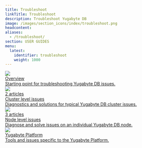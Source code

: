 ```yaml
---
title: Troubleshoot
linkTitle: Troubleshoot
description: Troubleshoot Yugabyte DB
image: /images/section_icons/index/troubleshoot.png
headcontent:
aliases:
  - /troubleshoot/
section: USER GUIDES
menu:
  latest:
    identifier: troubleshoot
    weight: 1000
---
```

<div class="row">
  <div class="col-12 col-md-6 col-lg-12 col-xl-6">
    <a class="section-link icon-offset" href="overview">
      <div class="head">
        <img class="icon" src="/images/section_icons/introduction/overview.png" aria-hidden="true" />  
        <div class="title">Overview</div>
      </div>
      <div class="body">
        Starting point for troubleshooting Yugabyte DB issues.
      </div>
    </a>
  </div>

  <div class="col-12 col-md-6 col-lg-12 col-xl-6">
    <a class="section-link icon-offset" href="cluster">
      <div class="head">
        <img class="icon" src="/images/section_icons/quick_start/create_cluster.png" aria-hidden="true" />
        <div class="articles">2 articles</div>
        <div class="title">Cluster level issues</div>
      </div>
      <div class="body">
        Diagnostics and solutions for typical Yugabyte DB cluster issues.
      </div>
    </a>
  </div>

  <div class="col-12 col-md-6 col-lg-12 col-xl-6">
    <a class="section-link icon-offset" href="nodes">
      <div class="head">
        <img class="icon" src="/images/section_icons/architecture/concepts/universe.png" aria-hidden="true" />
        <div class="articles">3 articles</div>
        <div class="title">Node level issues</div>
      </div>
      <div class="body">
        Diagnose and solve issues on an individual Yugabyte DB node.
      </div>
    </a>
  </div>

  <div class="col-12 col-md-6 col-lg-12 col-xl-6">
    <a class="section-link icon-offset" href="enterprise-edition">
      <div class="head">
        <img class="icon" src="/images/section_icons/manage/enterprise.png" aria-hidden="true" />
        <div class="title">Yugabyte Platform</div>
      </div>
      <div class="body">
        Tools and issues specific to the Yugabyte Platform.
      </div>
    </a>
  </div>
</div>
